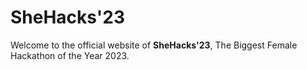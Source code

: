 # SheHacks'23
Welcome to the official website of **SheHacks'23**, The Biggest Female Hackathon of the Year 2023.
